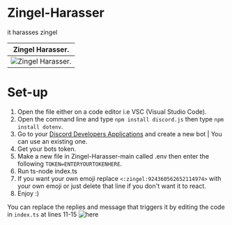 # Zingel-Harasser

it harasses zingel

| Zingel Harasser.                                                                                              |
| ------------------------------------------------------------------------------------------------------------- |
| ![Zingel Harasser.](https://cdn.discordapp.com/attachments/822190652510699570/929961206620504164/unknown.png) |



# Set-up

1. Open the file either on a code editor i.e VSC (Visual Studio Code).
2. Open the command line and type `npm install discord.js` then type `npm install dotenv`.
3. Go to your [Discord Developers Applications](https://discord.com/developers/applications) and create a new bot | You can use an existing one.
4. Get your bots token.
5. Make a new file in Zingel-Harasser-main called .env then enter the following `TOKEN=ENTERYOURTOKENHERE`.
6. Run ts-node index.ts
7. If you want your own emoji replace `<:zingel:924360562652114974>` with your own emoji or just delete that line if you don't want it to react.
8. Enjoy :)

You can replace the replies and message that triggers it by editing the code in `index.ts` at lines 11-15
![here](https://cdn.discordapp.com/attachments/815418855832551444/929813633528102932/unknown.png)
